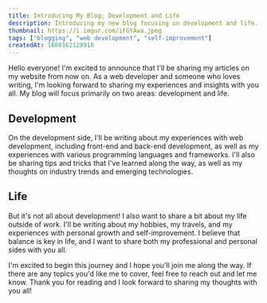```yaml
---
title: Introducing My Blog; Development and Life
description: Introducing my new blog focusing on development and life. Join me on this journey as I share my experiences with web development, programming languages and frameworks, and personal growth.
thumbnail: https://i.imgur.com/iFGYAwa.jpeg
tags: ["blogging", "web development", "self-improvement"]
createdAt: 1680162128916
---
```


Hello everyone! I'm excited to announce that I'll be sharing my articles on my website from now on. As a web developer and someone who loves writing, I'm looking forward to sharing my experiences and insights with you all. My blog will focus primarily on two areas: development and life.

## Development

On the development side, I'll be writing about my experiences with web development, including front-end and back-end development, as well as my experiences with various programming languages and frameworks. I'll also be sharing tips and tricks that I've learned along the way, as well as my thoughts on industry trends and emerging technologies.

## Life

But it's not all about development! I also want to share a bit about my life outside of work. I'll be writing about my hobbies, my travels, and my experiences with personal growth and self-improvement. I believe that balance is key in life, and I want to share both my professional and personal sides with you all.

I'm excited to begin this journey and I hope you'll join me along the way. If there are any topics you'd like me to cover, feel free to reach out and let me know. Thank you for reading and I look forward to sharing my thoughts with you all!
